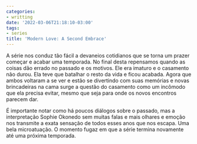 ```yaml
---
categories:
- writting
date: '2022-03-06T21:18:10-03:00'
tags:
- series
title: 'Modern Love: A Second Embrace'
---
```


A série nos conduz tão fácil a devaneios cotidianos que se torna um prazer começar e acabar uma temporada. No final desta repensamos quando as coisas dão errado no passado e os motivos. Ele era imaturo e o casamento não durou. Ela teve que batalhar o resto da vida e ficou acabada. Agora que ambos voltaram a se ver e estão se divertindo com suas memórias e novas brincadeiras na cama surge a questão do casamento como um incômodo que ela precisa evitar, mesmo que seja para onde os novos encontros parecem dar.

É importante notar como há poucos diálogos sobre o passado, mas a interpretação Sophie Okonedo sem muitas falas e mais olhares e emoção nos transmite a exata sensação de todos esses anos que nos escapa. Uma bela microatuação. O momento fugaz em que a série termina novamente até uma próxima temporada.

